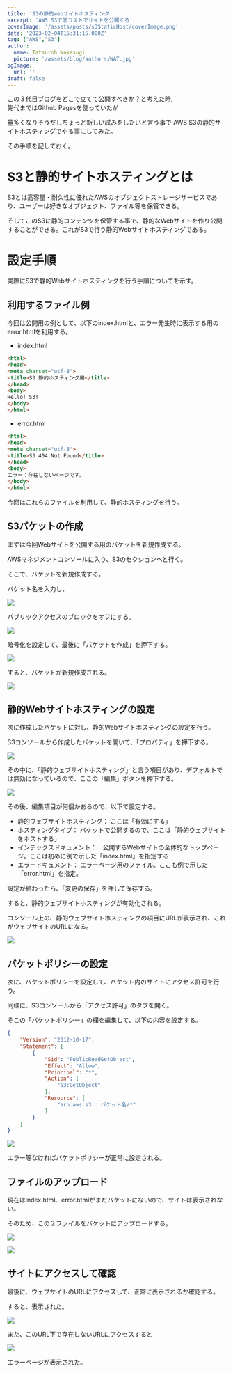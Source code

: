 ```yaml
---
title: 'S3の静的webサイトホスティング'
excerpt: 'AWS S3で低コストでサイトを公開する'
coverImage: '/assets/posts/s3StaticHost/coverImage.png'
date: '2023-02-04T15:31:15.000Z'
tag: ["AWS","S3"]
author:
  name: Tatsuroh Wakasugi
  picture: '/assets/blog/authors/WAT.jpg'
ogImage:
  url: ''
draft: false
---
```


この３代目ブログをどこで立てて公開すべきか？と考えた時,  
先代まではGithub Pagesを使っていたが

量多くなりそうだしちょっと新しい試みをしたいと言う事で
AWS S3の静的サイトホスティングでやる事にしてみた。

その手順を記しておく。

# S3と静的サイトホスティングとは

S3とは高容量・耐久性に優れたAWSのオブジェクトストレージサービスであり、ユーザーは好きなオブジェクト、ファイル等を保管できる。

そしてこのS3に静的コンテンツを保管する事で、静的なWebサイトを作り公開することができる。これがS3で行う静的Webサイトホスティングである。

# 設定手順

実際にS3で静的Webサイトホスティングを行う手順についてを示す。

## 利用するファイル例

今回は公開用の例として、以下のindex.htmlと、エラー発生時に表示する用のerror.htmlを利用する。


- index.html

```html
<html>
<head>
<meta charset="utf-8">
<title>S3 静的ホスティング用</title>
</head>
<body>
Hello! S3!
</body>
</html>
```


- error.html

```html
<html>
<head>
<meta charset="utf-8">
<title>S3 404 Not Found</title>
</head>
<body>
エラー：存在しないページです。
</body>
</html>
```

今回はこれらのファイルを利用して、静的ホスティングを行う。


## S3バケットの作成

まずは今回Webサイトを公開する用のバケットを新規作成する。

AWSマネジメントコンソールに入り、S3のセクションへと行く。

そこで、バケットを新規作成する。

バケット名を入力し、

![](/assets/posts/s3StaticHost/s3_001.png)

パブリックアクセスのブロックをオフにする。

![](/assets/posts/s3StaticHost/s3_002.png)

暗号化を設定して、最後に「バケットを作成」を押下する。

![](/assets/posts/s3StaticHost/s3_003.png)

すると、バケットが新規作成される。

![](/assets/posts/s3StaticHost/s3_004.png)

## 静的Webサイトホスティングの設定

次に作成したバケットに対し、静的Webサイトホスティングの設定を行う。

S3コンソールから作成したバケットを開いて、「プロパティ」を押下する。

![](/assets/posts/s3StaticHost/s3_005.png)

その中に、「静的ウェブサイトホスティング」と言う項目があり、デフォルトでは無効になっているので、ここの「編集」ボタンを押下する。

![](/assets/posts/s3StaticHost/s3_006.png)

その後、編集項目が何個かあるので、以下で設定する。

- 静的ウェブサイトホスティング：  ここは「有効にする」
- ホスティングタイプ：  バケットで公開するので、ここは「静的ウェブサイトをホストする」
- インデックスドキュメント：　公開するWebサイトの全体的なトップページ。ここは初めに例で示した「index.html」を指定する
- エラードキュメント：  エラーページ用のファイル。ここも例で示した「error.html」を指定。

設定が終わったら、「変更の保存」を押して保存する。

すると、静的ウェブサイトホスティングが有効化される。

コンソール上の、静的ウェブサイトホスティングの項目にURLが表示され、これがウェブサイトのURLになる。

![](/assets/posts/s3StaticHost/s3_007.png)

## バケットポリシーの設定

次に、バケットポリシーを設定して、バケット内のサイトにアクセス許可を行う。

同様に、S3コンソールから「アクセス許可」のタブを開く。

そこの「バケットポリシー」の欄を編集して、以下の内容を設定する。

```json
{
    "Version": "2012-10-17",
    "Statement": [
        {
            "Sid": "PublicReadGetObject",
            "Effect": "Allow",
            "Principal": "*",
            "Action": [
                "s3:GetObject"
            ],
            "Resource": [
                "arn:aws:s3:::バケット名/*"
            ]
        }
    ]
}
```

![](/assets/posts/s3StaticHost/s3_010.png)

エラー等なければバケットポリシーが正常に設定される。

## ファイルのアップロード

現在はindex.html、error.htmlがまだバケットにないので、サイトは表示されない。

そのため、この２ファイルをバケットにアップロードする。

![](/assets/posts/s3StaticHost/s3_008.png)

![](/assets/posts/s3StaticHost/s3_009.png)

## サイトにアクセスして確認

最後に、ウェブサイトのURLにアクセスして、正常に表示されるか確認する。

すると、表示された。

![](/assets/posts/s3StaticHost/s3_011.png)

また、このURL下で存在しないURLにアクセスすると

![](/assets/posts/s3StaticHost/s3_012.png)

エラーページが表示された。

